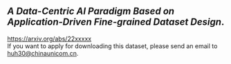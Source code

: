 ## _A Data-Centric AI Paradigm Based on Application-Driven Fine-grained Dataset Design_.  
https://arxiv.org/abs/22xxxxx  
If you want to apply for downloading this dataset, please send an email to huh30@chinaunicom.cn.
